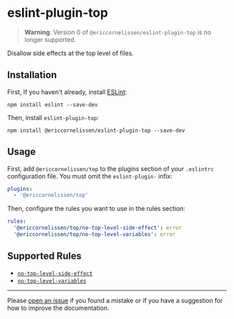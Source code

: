 # eslint-plugin-top

> **Warning**: Version 0 of `@ericcornelissen/eslint-plugin-top` is no longer
> supported.

Disallow side effects at the top level of files.

## Installation

First, If you haven't already, install [ESLint]:

```shell
npm install eslint --save-dev
```

Then, install `eslint-plugin-top`:

```shell
npm install @ericcornelissen/eslint-plugin-top --save-dev
```

## Usage

First, add `@ericcornelissen/top` to the plugins section of your `.eslintrc`
configuration file. You must omit the `eslint-plugin-` infix:

```yml
plugins:
  - '@ericcornelissen/top'
```

Then, configure the rules you want to use in the rules section:

```yml
rules:
  '@ericcornelissen/top/no-top-level-side-effect': error
  '@ericcornelissen/top/no-top-level-variables': error
```

## Supported Rules

- [`no-top-level-side-effect`]
- [`no-top-level-variables`]

---

Please [open an issue] if you found a mistake or if you have a suggestion for
how to improve the documentation.

[eslint]: https://eslint.org/
[open an issue]: https://github.com/ericcornelissen/eslint-plugin-top/issues/new?labels=documentation&template=documentation.md
[`no-top-level-side-effect`]: docs/rules/no-top-level-side-effect.md
[`no-top-level-variables`]: docs/rules/no-top-level-variables.md
